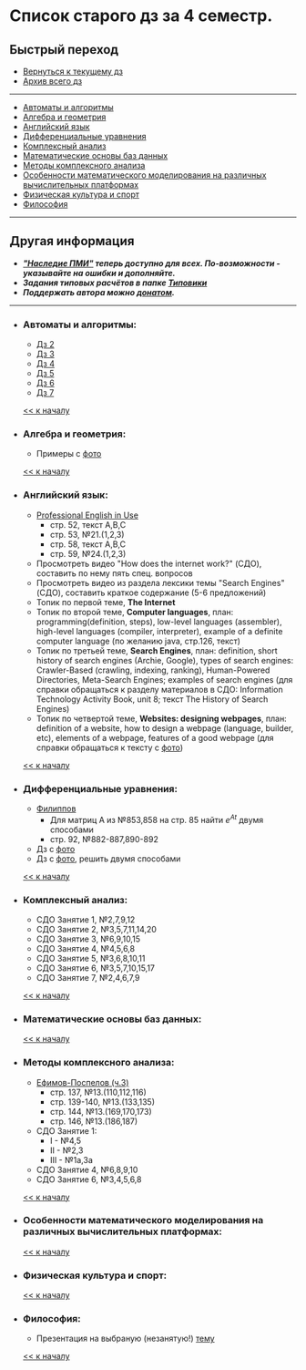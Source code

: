 # Список старого дз за 4 семестр.

## Быстрый переход

- [Вернуться к текущему дз](../README.md#Список-текущего-и-будущего-дз)
- [Архив всего дз](Архив_дз.md)

***

- [Автоматы и алгоритмы](#Автоматы-и-алгоритмы)
- [Алгебра и геометрия](#Алгебра-и-геометрия)
- [Английский язык](#Английский-язык)
- [Дифференциальные уравнения](#Дифференциальные-уравнения)
- [Комплексный анализ](#Комплексный-анализ)
- [Математические основы баз данных](#Математические-основы-баз-данных)
- [Методы комплексного анализа](#Методы-комплексного-анализа)
- [Особенности математического моделирования на различных вычислительных платформах](#Особенности-математического-моделирования-на-различных-вычислительных-платформах)
- [Физическая культура и спорт](#Физическая-культура-и-спорт)
- [Философия](#Философия)

***

## Другая информация

- __*["Наследие ПМИ"](https://github.com/appliedMathematicsAndComputerScience/PMI_legacy) теперь доступно для всех. По-возможности - указывайте на ошибки и дополняйте.*__
- __*Задания типовых расчётов в папке [Типовики](https://github.com/nektonick/KMBO-01-homework/tree/master/%D0%A2%D0%B8%D0%BF%D0%BE%D0%B2%D0%B8%D0%BA%D0%B8)*__
- __*Поддержать автора можно [донатом](https://www.tinkoff.ru/rm/grebnev.nikita7/9UP5Q99768).*__

***

- ### Автоматы и алгоритмы:
    - [Дз 2](Ресурсы/Документы/4сем/Д.з.2.pdf)
    - [Дз 3](Ресурсы/Документы/4сем/Д.з.3.pdf)
    - [Дз 4](Ресурсы/Документы/4сем/Д.з.4_на_минимизацию_автомата.pdf)
    - [Дз 5](Ресурсы/Документы/4сем/Домашнее_задание_от_16.03.pdf)
    - [Дз 6](Ресурсы/Документы/4сем/Д.з._(автомат_Мура_и_ССА)_от_23.03.pdf)
    - [Дз 7](Ресурсы/Документы/4сем/Д.з._на_постр._источника_по_рег._форм.от_30.03.pdf)

    [<< к началу](#Быстрый-переход)

- ### Алгебра и геометрия:
    - Примеры с [фото](Ресурсы/Изображения/4сем/алгем_1.jpg)

    [<< к началу](#Быстрый-переход)

- ### Английский язык:
    - [Professional English in Use](Книги/esteras_s_r_fabre_e_m_professional_english_in_use_computers.pdf)
      - стр. 52, текст A,B,C
      - стр. 53, №21.(1,2,3)
      - стр. 58, текст A,B,C
      - стр. 59, №24.(1,2,3)
    - Просмотреть видео "How does the internet work?" (СДО), составить по нему пять спец. вопросов
    - Просмотреть видео из раздела лексики темы "Search Engines" (СДО), составить краткое содержание (5-6 предложений)
    - Топик по первой теме, **The Internet**
    - Топик по второй теме, **Computer languages**, план: programming(definition, steps), low-level languages (assembler), high-level languages (compiler, interpreter), example of a definite computer language (по желанию java, стр.126, текст)
    - Топик по третьей теме, **Search Engines**, план: definition, short history of search engines (Archie, Google), types of search engines: Crawler-Based (crawling, indexing, ranking), Human-Powered Directories, Meta-Search Engines; examples of search engines (для справки обращаться к разделу материалов в СДО: Information Technology Activity Book, unit 8; текст The History of Search Engines)
    - Топик по четвертой теме, **Websites: designing webpages**, план: definition of a website, how to design a webpage (language, builder, etc), elements of a webpage, features of a good webpage (для справки обращаться к тексту с [фото](../Ресурсы/Изображения/4сем/англ_1.jpg))
    
    [<< к началу](#Быстрый-переход)
    

- ### Дифференциальные уравнения:
    - [Филиппов](Книги/FilippovDU.pdf)
        - Для матриц A из №853,858 на стр. 85 найти $e^{At}$ двумя способами
        - стр. 92, №882-887,890-892
    - Дз с [фото](Ресурсы/Изображения/4сем/диффур_1.jpg)
    - Дз с [фото](Ресурсы/Изображения/4сем/диффур_2.jpg), решить двумя способами

    [<< к началу](#Быстрый-переход)

- ### Комплексный анализ:
    - СДО Занятие 1, №2,7,9,12
    - СДО Занятие 2, №3,5,7,11,14,20
    - СДО Занятие 3, №6,9,10,15
    - СДО Занятие 4, №4,5,6,8
    - СДО Занятие 5, №3,6,8,10,11
    - СДО Занятие 6, №3,5,7,10,15,17
    - СДО Занятие 7, №2,4,6,7,9

    [<< к началу](#Быстрый-переход) 

- ### Математические основы баз данных:
      
    [<< к началу](#Быстрый-переход)
    
- ### Методы комплексного анализа:
    - [Ефимов-Поспелов (ч.3)](Книги/Ефимов_Поспелов_Сборник_задач_по_математике_том_3.pdf)
        - стр. 137, №13.(110,112,116)
        - стр. 139-140, №13.(133,135)
        - стр. 144, №13.(169,170,173)
        - стр. 146, №13.(186,187)
    - СДО Занятие 1:
        - I - №4,5
        - II - №2,3
        - III - №1a,3a
    - СДО Занятие 4, №6,8,9,10
    - СДО Занятие 6, №3,4,5,6,8

    [<< к началу](#Быстрый-переход)

- ### Особенности математического моделирования на различных вычислительных платформах:
      
    [<< к началу](#Быстрый-переход)

- ### Физическая культура и спорт:
      
    [<< к началу](#Быстрый-переход)

- ### Философия:
    - Презентация на выбраную (незанятую!) [тему](Ресурсы/Изображения/4сем/философия_2.jpg)
      
    [<< к началу](#Быстрый-переход)